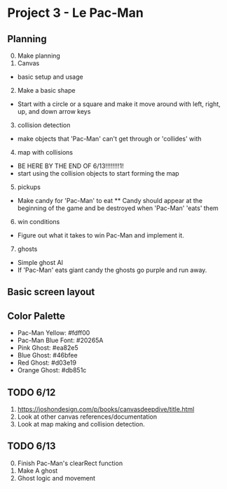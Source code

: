 # Project 3 - Le Pac-Man

## Planning
0. Make planning
1. Canvas
* basic setup and usage
2. Make a basic shape
* Start with a circle or a square and make it move around with left, right, up, and down arrow keys
3. collision detection
* make objects that 'Pac-Man' can't get through or 'collides' with
4. map with collisions
* BE HERE BY THE END OF 6/13!!!!!!!!1!
* start using the collision objects to start forming the map
5. pickups
* Make candy for 'Pac-Man' to eat
** Candy should appear at the beginning of the game and be destroyed when 'Pac-Man' 'eats' them
6. win conditions
* Figure out what it takes to win Pac-Man and implement it.
7. ghosts
* Simple ghost AI
* If 'Pac-Man' eats giant candy the ghosts go purple and run away. 

## Basic screen layout


## Color Palette
* Pac-Man Yellow: #fdff00
* Pac-Man Blue Font: #20265A
* Pink Ghost: #ea82e5
* Blue Ghost: #46bfee
* Red Ghost: #d03e19
* Orange Ghost: #db851c

## TODO 6/12
1. https://joshondesign.com/p/books/canvasdeepdive/title.html
2. Look at other canvas references/documentation
3. Look at map making and collision detection.

## TODO 6/13
0. Finish Pac-Man's clearRect function
1. Make A ghost
2. Ghost logic and movement
